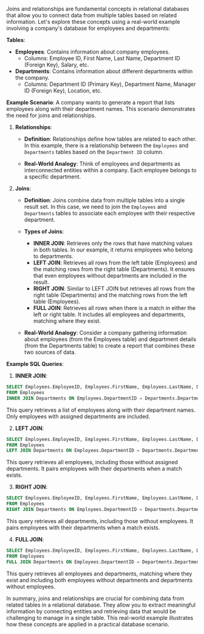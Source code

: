 Joins and relationships are fundamental concepts in relational databases that allow you to connect data from multiple tables based on related information. Let's explore these concepts using a real-world example involving a company's database for employees and departments:

**Tables**:

- **Employees**: Contains information about company employees.
  - Columns: Employee ID, First Name, Last Name, Department ID (Foreign Key), Salary, etc.
- **Departments**: Contains information about different departments within the company.
  - Columns: Department ID (Primary Key), Department Name, Manager ID (Foreign Key), Location, etc.

**Example Scenario**: A company wants to generate a report that lists employees along with their department names. This scenario demonstrates the need for joins and relationships.

1. **Relationships**:

   - **Definition**: Relationships define how tables are related to each other. In this example, there is a relationship between the `Employees` and `Departments` tables based on the `Department ID` column.

   - **Real-World Analogy**: Think of employees and departments as interconnected entities within a company. Each employee belongs to a specific department.

2. **Joins**:

   - **Definition**: Joins combine data from multiple tables into a single result set. In this case, we need to join the `Employees` and `Departments` tables to associate each employee with their respective department.

   - **Types of Joins**:

     - **INNER JOIN**: Retrieves only the rows that have matching values in both tables. In our example, it returns employees who belong to departments.
     - **LEFT JOIN**: Retrieves all rows from the left table (Employees) and the matching rows from the right table (Departments). It ensures that even employees without departments are included in the result.
     - **RIGHT JOIN**: Similar to LEFT JOIN but retrieves all rows from the right table (Departments) and the matching rows from the left table (Employees).
     - **FULL JOIN**: Retrieves all rows when there is a match in either the left or right table. It includes all employees and departments, matching where they exist.

   - **Real-World Analogy**: Consider a company gathering information about employees (from the Employees table) and department details (from the Departments table) to create a report that combines these two sources of data.

**Example SQL Queries**:

1. **INNER JOIN**:

```sql
SELECT Employees.EmployeeID, Employees.FirstName, Employees.LastName, Departments.DepartmentName
FROM Employees
INNER JOIN Departments ON Employees.DepartmentID = Departments.DepartmentID;
```

This query retrieves a list of employees along with their department names. Only employees with assigned departments are included.

2. **LEFT JOIN**:

```sql
SELECT Employees.EmployeeID, Employees.FirstName, Employees.LastName, Departments.DepartmentName
FROM Employees
LEFT JOIN Departments ON Employees.DepartmentID = Departments.DepartmentID;
```

This query retrieves all employees, including those without assigned departments. It pairs employees with their departments when a match exists.

3. **RIGHT JOIN**:

```sql
SELECT Employees.EmployeeID, Employees.FirstName, Employees.LastName, Departments.DepartmentName
FROM Employees
RIGHT JOIN Departments ON Employees.DepartmentID = Departments.DepartmentID;
```

This query retrieves all departments, including those without employees. It pairs employees with their departments when a match exists.

4. **FULL JOIN**:

```sql
SELECT Employees.EmployeeID, Employees.FirstName, Employees.LastName, Departments.DepartmentName
FROM Employees
FULL JOIN Departments ON Employees.DepartmentID = Departments.DepartmentID;
```

This query retrieves all employees and departments, matching where they exist and including both employees without departments and departments without employees.

In summary, joins and relationships are crucial for combining data from related tables in a relational database. They allow you to extract meaningful information by connecting entities and retrieving data that would be challenging to manage in a single table. This real-world example illustrates how these concepts are applied in a practical database scenario.
